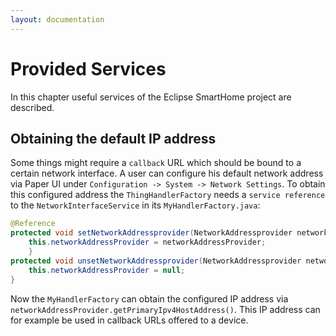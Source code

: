 ```yaml
---
layout: documentation
---
```


# Provided Services

In this chapter useful services of the Eclipse SmartHome project are described. 

## Obtaining the default IP address

Some things might require a `callback` URL which should be bound to a certain network interface. A user can configure his default network address via Paper UI under `Configuration -> System -> Network Settings`. To obtain this configured address the `ThingHandlerFactory` needs a `service reference` to the `NetworkInterfaceService` in its `MyHandlerFactory.java`:

```java
@Reference
protected void setNetworkAddressprovider(NetworkAddressprovider networkAddressProvider) {
	this.networkAddressProvider = networkAddressProvider;
	}
protected void unsetNetworkAddressprovider(NetworkAddressprovider networkAddressProvider) {
	this.networkAddressProvider = null;
}
```

Now the `MyHandlerFactory` can obtain the configured IP address via `networkAddressProvider.getPrimaryIpv4HostAddress()`. This IP address can for example be used in callback URLs offered to a device.